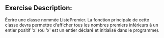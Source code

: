 ## Exercise Description:
Écrire une classe nommée ListePremier. La fonction principale de cette classe devra permettre d'afficher tous les nombres premiers inférieurs à un entier positif 'x' (où 'x' est un entier déclaré et initialisé dans le programme).